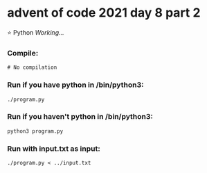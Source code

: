 # advent of code 2021 day 8 part 2
⭐ Python *Working...*
### Compile:
```
# No compilation
```
### Run if you have python in /bin/python3:
```
./program.py
```
### Run if you haven't python in /bin/python3:
```
python3 program.py
```
### Run with input.txt as input:
```
./program.py < ../input.txt
```
